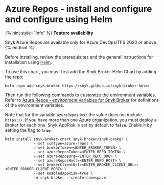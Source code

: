 # Azure Repos - install and configure and configure using Helm

{% hint style="info" %}
**Feature availability**

Snyk Azure Repos are available only for Azure DevOps/TFS 2020 or above.
{% endhint %}

Before installing, review the prerequisites and the general instructions for installation using [Helm](../install-and-configure-broker-using-helm.md).

To use this chart, you must first add the Snyk Broker Helm Chart by adding the repo:

`helm repo add snyk-broker https://snyk.github.io/snyk-broker-helm/`&#x20;

Then run the following commands to customize the environment variables. Refer to [Azure Repos - environment variables for Snyk Broker](azure-repos-environment-variables-for-snyk-broker.md) for definitions of the environment variables.

Note that for the variable `azureReposHost` the value does not include `https://`. If you have more than one Azure organization, you must deploy a Broker for each one. Snyk AppRisk is set by default to **`false`**. Enable it by setting the flag to **`true`**.

```
helm install snyk-broker-chart snyk-broker/snyk-broker \
             --set scmType=azure-repos \
             --set brokerToken=<ENTER_BROKER_TOKEN> \
             --set azureReposToken=<ENTER_REPO_TOKEN> \
             --set azureReposOrg=<ENTER_REPO_ORG> \
             --set azureReposHost=<ENTER_REPO_HOST> \
             --set brokerClientUrl=<ENTER_BROKER_CLIENT_URL>:<ENTER_BROKER_CLIENT_PORT> \
             --set enabledAppRisk=true \
             -n snyk-broker --create-namespace
```
